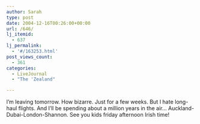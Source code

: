 ```yaml
---
author: Sarah
type: post
date: 2004-12-16T00:26:00+00:00
url: /646/
lj_itemid:
  - 637
lj_permalink:
  - '#/163253.html'
post_views_count:
  - 361
categories:
  - LiveJournal
  - "The 'Zealand"

---
```

I&#8217;m leaving tomorrow. How bizarre. Just for a few weeks. But I hate long-haul flights. And I&#8217;ll be spending about a million years in the air&#8230; Auckland-Dubai-London-Shannon. See you kids friday afternoon Irish time!